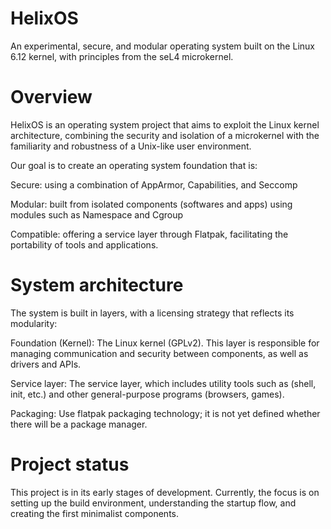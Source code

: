 # HelixOS
An experimental, secure, and modular operating system built on the Linux 6.12 kernel, with principles from the seL4 microkernel.

# Overview
HelixOS is an operating system project that aims to exploit the Linux kernel architecture, combining the security and isolation of a microkernel with the familiarity and robustness of a Unix-like user environment.

Our goal is to create an operating system foundation that is:

Secure: using a combination of AppArmor, Capabilities, and Seccomp

Modular: built from isolated components (softwares and apps) using modules such as Namespace and Cgroup

Compatible: offering a service layer through Flatpak, facilitating the portability of tools and applications.

# System architecture
The system is built in layers, with a licensing strategy that reflects its modularity:

Foundation (Kernel): The Linux kernel (GPLv2). This layer is responsible for managing communication and security between components, as well as drivers and APIs.

Service layer: The service layer, which includes utility tools such as (shell, init, etc.) and other general-purpose programs (browsers, games).

Packaging: Use flatpak packaging technology; it is not yet defined whether there will be a package manager.

# Project status
This project is in its early stages of development. Currently, the focus is on setting up the build environment, understanding the startup flow, and creating the first minimalist components.